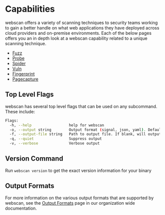 # Capabilities

webscan offers a variety of scanning techniques to security teams working to gain a better handle on what web applications they have deployed across cloud providers and on-premise environments. Each of the below pages offers you an in depth look at a webscan capability related to a unique scanning technique.

- [Fuzz](./fuzz.md)
- [Probe](./probe.md)
- [Spider](./spider.md)
- [Vuln](./vuln.md)
- [Fingerprint](./fingerprint.md)
- [Pagecapture](./pagecapture.md)

## Top Level Flags

webscan has several top level flags that can be used on any subcommand. These include:

```bash
Flags:
  -h, --help                 help for webscan
  -o, --output string        Output format (signal, json, yaml). Default value is signal (default "signal")
  -f, --output-file string   Path to output file. If blank, will output to STDOUT
  -q, --quiet                Suppress output
  -v, --verbose              Verbose output
```

## Version Command

Run `webscan version` to get the exact version information for your binary

## Output Formats

For more information on the various output formats that are supported by webscan, see the [Output Formats](https://method-security.github.io/docs/output.html) page in our organization wide documentation.
